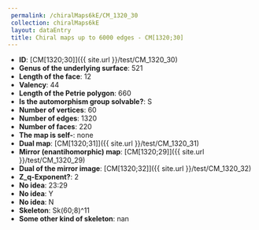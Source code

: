 ```yaml
--- 
 permalink: /chiralMaps6kE/CM_1320_30 
 collection: chiralMaps6kE
 layout: dataEntry
 title: Chiral maps up to 6000 edges - CM[1320;30]
---
```


- **ID**: [CM[1320;30]]({{ site.url }}/test/CM_1320_30)
- **Genus of the underlying surface**: 521
- **Length of the face**: 12
- **Valency**: 44
- **Length of the Petrie polygon**: 660
- **Is the automorphism group solvable?**: S
- **Number of vertices**: 60
- **Number of edges**: 1320
- **Number of faces**: 220
- **The map is self-**: none
- **Dual map**: [CM[1320;31]]({{ site.url }}/test/CM_1320_31)
- **Mirror (enantihomorphic) map**: [CM[1320;29]]({{ site.url }}/test/CM_1320_29)
- **Dual of the mirror image**: [CM[1320;32]]({{ site.url }}/test/CM_1320_32)
- **Z_q-Exponent?**: 2
- **No idea**:  23:29
- **No idea**: Y
- **No idea**: N
- **Skeleton**: Sk(60;8)^11
- **Some other kind of skeleton**: nan
